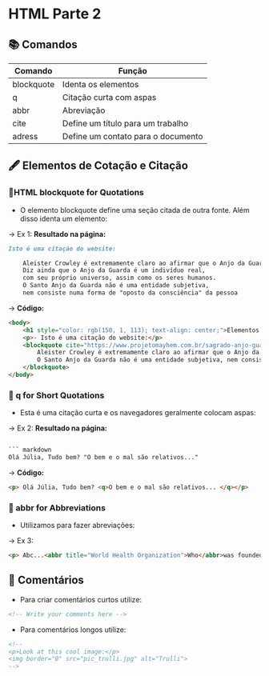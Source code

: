 # HTML Parte 2

## 📚 Comandos

| Comando | Função |
|---------|--------|
| blockquote | Identa os elementos |
| q | Citação curta com aspas |
| abbr | Abreviação |
| cite | Define um título para um trabalho |
| adress | Define um contato para o documento |


## 🖋 Elementos de Cotação e Citação 

### 📌HTML blockquote for Quotations
* O elemento blockquote define uma seção citada de outra fonte. Além disso identa um elemento:

-> Ex 1: **Resultado na página:**
``` markdown
Isto é uma citação do website:

    Aleister Crowley é extremamente claro ao afirmar que o Anjo da Guarda não deve ser  confundido com entidades nebulosas como o Eu Superior. 
    Diz ainda que o Anjo da Guarda é um indivíduo real, 
    com seu próprio universo, assim como os seres humanos.
    O Santo Anjo da Guarda não é uma entidade subjetiva, 
    nem consiste numa forma de "oposto da consciência" da pessoa

``` 

-> **Código:**
``` html
<body>
    <h1 style="color: rgb(150, 1, 113); text-align: center;">Elementos de citação, Cotação</h1>
    <p>- Isto é uma citação do website:</p>
    <blockquote cite="https://www.projetomayhem.com.br/sagrado-anjo-guardião">
        Aleister Crowley é extremamente claro ao afirmar que o Anjo da Guarda não deve ser confundido com entidades nebulosas como o Eu Superior. Diz ainda que o Anjo da Guarda é um indivíduo real, com seu próprio universo, assim como os seres humanos.
        O Santo Anjo da Guarda não é uma entidade subjetiva, nem consiste numa forma de "oposto da consciência" da pessoa
    </blockquote>
</body>

```
### 📌 q for Short Quotations
* Esta é uma citação curta e os navegadores geralmente colocam aspas:

-> Ex 2: **Resultado na página:**
``` html

``` markdown
Olá Júlia, Tudo bem? "O bem e o mal são relativos..."

```

-> **Código:**
``` html
<p> Olá Júlia, Tudo bem? <q>O bem e o mal são relativos... </q></p>

``` 

### 📌 abbr for Abbreviations
* Utilizamos para fazer abreviações:

-> Ex 3:
``` html
<p> Abc...<abbr title="World Health Organization">Who</abbr>was founded in 1948.</p>

```

## 💭 Comentários
* Para criar comentários curtos utilize: 

``` html 
<!-- Write your comments here -->

```

* Para comentários longos utilize:

``` html
<!--
<p>Look at this cool image:</p>
<img border="0" src="pic_trulli.jpg" alt="Trulli">
-->

```



